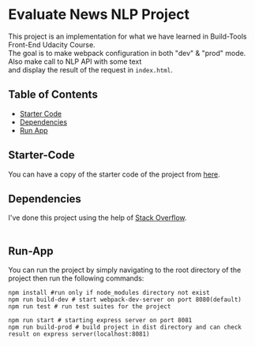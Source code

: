# Evaluate News NLP Project

This project is an implementation for what we have learned in Build-Tools Front-End Udacity Course.<br>
The goal is to make webpack configuration in both "dev" & "prod" mode. Also make call to NLP API with some text 
<br>and display the result of the request in `index.html`.



## Table of Contents
* [Starter Code](#starter-code)
* [Dependencies](#dependencies)
* [Run App](#run-app)

## Starter-Code
You can have a copy of the starter code of the project from [here](https://github.com/udacity/fend/tree/refresh-2019/projects/evaluate-news-nlp).

## Dependencies
I've done this project using the help of [Stack Overflow](https://stackoverflow.com/).<br><br>

## Run-App
You can run the project by simply navigating to the root directory of the project then run the following commands:
```
npm install #run only if node_modules directory not exist
npm run build-dev # start webpack-dev-server on port 8080(default)
npm run test # run test suites for the project

npm run start # starting express server on port 8081
npm run build-prod # build project in dist directory and can check result on express server(localhost:8081)
```
